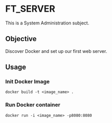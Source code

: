 # FT_SERVER
This is a System Administration subject.

## Objective
Discover Docker and set up our first web server.

## Usage
### Init Docker Image
`docker build -t <image_name> .`
### Run Docker container
`docker run -i <image_name> -p8080:8080`

